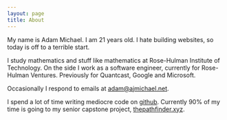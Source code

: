 ```yaml
---
layout: page
title: About
---
```


My name is Adam Michael. I am 21 years old. I hate building websites, so today is off to a terrible start.

I study mathematics and stuff like mathematics at Rose-Hulman Institute of Technology. On the side I work as a software engineer, currently for Rose-Hulman Ventures. Previously for Quantcast, Google and Microsoft.

Occasionally I respond to emails at adam@ajmichael.net.

I spend a lot of time writing mediocre code on [github](https://github.com/aj-michael). Currently 90% of my time is going to my senior capstone project, [thepathfinder.xyz](https://thepathfinder.xyz).
